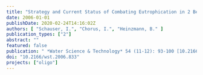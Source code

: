 ```yaml
---
title: "Strategy and Current Status of Combating Eutrophication in 2 Berlin Lakes for Safeguarding Drinking Water Resources"
date: 2006-01-01
publishDate: 2020-02-24T14:16:02Z
authors: [ "Schauser, I.", "Chorus, I.", "Heinzmann, B." ]
publication_types: ["2"]
abstract: ""
featured: false
publication: " *Water Science & Technology* 54 (11-12): 93-100 [10.2166/wst.2006.833](https://doi.org/10.2166/wst.2006.833)"
doi: "10.2166/wst.2006.833"
projects: ["oligo"]
---
```


